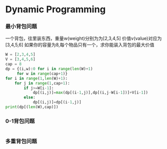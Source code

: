 # Dynamic Programming


### 最小背包问题


一个背包，往里装东西，重量w(weight)分别为为[2,3,4,5] 价值v(value)对应为[3,4,5,6] 如果你的容量为8,每个物品只有一个，求你能装入背包的最大价值

```python
W = [2,3,4,5]
V = [3,4,5,6]
cap = 8
dp = {(i,w):0 for i in range(len(W)+1)
     for w in range(cap+1)}
for i in range(1,len(W)+1):
    for j in range(1,cap+1):
        if j>=W[i-1]:
            dp[(i,j)]=max(dp[(i-1,j)],dp[(i,j-W[i-1])]+V[i-1])
        else:
            dp[(i,j)]=dp[(i-1,j)]
print(dp[(len(W),cap)])
```

### 0-1背包问题

```python

```

### 多重背包问题

```python

```
